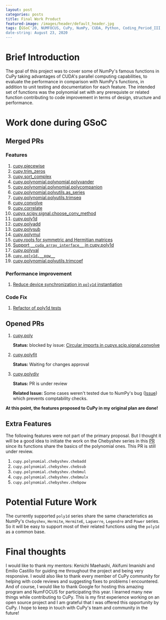 ```yaml
---
layout: post
categories: posts
title: Final Work Product
featured-image: /images/header/default_header.jpg
tags: [GSoC'20, NUMFOCUS, CuPy, NumPy, CUDA, Python, Coding_Period_III, Week_12, Final_Evaluations]
date-string: August 23, 2020
---
```

<script src="//ajax.googleapis.com/ajax/libs/jquery/1.9.1/jquery.min.js"></script>
<script>window.jQuery || document.write('<script src="_/js/libs/jquery-1.9.1.min.js"><\/script>')</script>


# Brief Introduction

The goal of this project was to cover some of NumPy's famous functions in CuPy taking advantages of CUDA's parallel computing capabilities, to evaluate the performance in comparison with NumPy's functions, in addition to unit testing and documentation for each feature. The intended set of functions was the polynomial set with any prerequiste or related function contributing to code improvement in terms of design, structure and performance.


# Work done during GSoC


## Merged PRs



### Features


1. [cupy.piecewise](https://github.com/cupy/cupy/pull/3329)
2. [cupy.trim_zeros](https://github.com/cupy/cupy/pull/3340)
3. [cupy.sort_complex](https://github.com/cupy/cupy/pull/3348)
4. [cupy.polynomial.polynomial.polyvander](https://github.com/cupy/cupy/pull/3404)
5. [cupy.polynomial.polynomial.polycompanion](https://github.com/cupy/cupy/pull/3398)
6. [cupy.polynomial.polyutils.as_series](https://github.com/cupy/cupy/pull/3398)
7. [cupy.polynomial.polyutils.trimseq](https://github.com/cupy/cupy/pull/3398)
8. [cupy.convolve](https://github.com/cupy/cupy/pull/3371)
9. [cupy.correlate](https://github.com/cupy/cupy/pull/3525)
10. [cupyx.scipy.signal.choose_conv_method](https://github.com/cupy/cupy/pull/3464)
11. [cupy.poly1d](https://github.com/cupy/cupy/pull/3466)
12. [cupy.polyadd](https://github.com/cupy/cupy/pull/3548)
13. [cupy.polysub](https://github.com/cupy/cupy/pull/3593)
14. [cupy.polymul](https://github.com/cupy/cupy/pull/3590)
15. [cupy.roots for symmetric and Hermitian matrices](https://github.com/cupy/cupy/pull/3703)
16. [Support `__cuda_array_interface__` in cupy.poly1d](https://github.com/cupy/cupy/pull/3729)
17. [cupy.polyval](https://github.com/cupy/cupy/pull/3725)
18. [`cupy.poly1d.__pow__`](https://github.com/cupy/cupy/pull/3734)
19. [cupy.polynomial.polyutils.trimcoef](https://github.com/cupy/cupy/pull/3793)


### Performance improvement

1. [Reduce device synchronization in `poly1d` instantiation](https://github.com/cupy/cupy/pull/3563)


### Code Fix

1. [Refactor of poly1d tests](https://github.com/cupy/cupy/pull/3704)



## Opened PRs

1. [cupy.poly](https://github.com/cupy/cupy/pull/3547)

   **Status:** blocked by issue: [Circular imports in cupyx.scip.signal.convolve](https://github.com/cupy/cupy/issues/3821)

2. [cupy.polyfit](https://github.com/cupy/cupy/pull/3747)

    **Status:** Waiting for changes approval

3. [cupy.polydiv](https://github.com/cupy/cupy/pull/3780)
    
    **Status:** PR is under review

    **Related Issue:** Some cases weren't tested due to NumPy's bug ([Issue](https://github.com/numpy/numpy/issues/17076)) which prevents comptability checks.



**At this point, the features proposed to CuPy in my original plan are done!**



## Extra Features

   The following features were not part of the primary proposal. But I thought it will be a good idea to initiate the work on the Chebyshev series in this [PR](https://github.com/cupy/cupy/pull/3811) since its functions share the basics of the polynomial ones. This PR is still under review.

1. `cupy.polynomial.chebyshev.chebadd`
2. `cupy.polynomial.chebyshev.chebsub`
3. `cupy.polynomial.chebyshev.chebmul`
4. `cupy.polynomial.chebyshev.chebmulx`
5. `cupy.polynomial.chebyshev.chebpow`



# Potential Future Work

The currently supported `poly1d` series share the same characteristics as NumPy's `Chebyshev`, `Hermite`, `HermiteE`, `Laguerre`, `Legendre` and `Power` series. So it will be easy to support most of their related functions using the `poly1d` as a common base. 


# Final thoughts


I would like to thank my mentors: Kenichi Maehashi, Akifumi Imanishi and Emilio Castillo for guiding me throughout the project and being very responsive. I would also like to thank every member of CuPy community for helping with code reviews and suggesting fixes to problems I encountered. And of course, I would like to thank Google for hosting this amazing program and NumFOCUS for participating this year. I learned many new things while contributing to CuPy. This is my first experience working on an open source project and I am grateful that I was offered this opportunity by CuPy. I hope to keep in touch with CuPy's team and community in the future!



